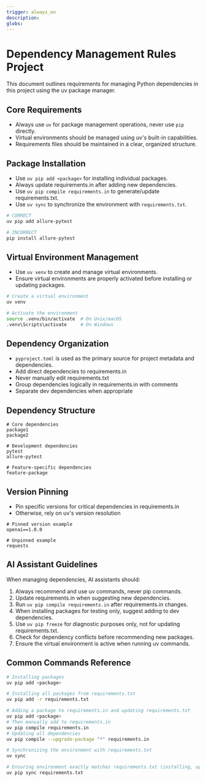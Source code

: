 ```yaml
---
trigger: always_on
description:
globs:
---
```

# Dependency Management Rules Project

This document outlines requirements for managing Python dependencies in this project using the uv package manager.

## Core Requirements

- Always use `uv` for package management operations, never use `pip` directly.
- Virtual environments should be managed using uv's built-in capabilities.
- Requirements files should be maintained in a clear, organized structure.

## Package Installation

- Use `uv pip add <package>` for installing individual packages.
- Always update requirements.in after adding new dependencies.
- Use `uv pip compile requirements.in` to generate/update requirements.txt.
- Use `uv sync` to synchronize the environment with `requirements.txt`.

```bash
# CORRECT
uv pip add allure-pytest

# INCORRECT
pip install allure-pytest
```

## Virtual Environment Management

- Use `uv venv` to create and manage virtual environments.
- Ensure virtual environments are properly activated before installing or updating packages.

```bash
# Create a virtual environment
uv venv

# Activate the environment
source .venv/bin/activate  # On Unix/macOS
.venv\Scripts\activate     # On Windows
```

## Dependency Organization

- `pyproject.toml` is used as the primary source for project metadata and dependencies.
- Add direct dependencies to requirements.in
- Never manually edit requirements.txt
- Group dependencies logically in requirements.in with comments
- Separate dev dependencies when appropriate

## Dependency Structure

```
# Core dependencies
package1
package2

# Development dependencies
pytest
allure-pytest

# Feature-specific dependencies
feature-package
```

## Version Pinning

- Pin specific versions for critical dependencies in requirements.in
- Otherwise, rely on uv's version resolution

```
# Pinned version example
openai==1.0.0

# Unpinned example
requests
```

## AI Assistant Guidelines

When managing dependencies, AI assistants should:

1. Always recommend and use uv commands, never pip commands.
2. Update requirements.in when suggesting new dependencies.
3. Run `uv pip compile requirements.in` after requirements.in changes.
4. When installing packages for testing only, suggest adding to dev dependencies.
5. Use `uv pip freeze` for diagnostic purposes only, not for updating requirements.txt.
6. Check for dependency conflicts before recommending new packages.
7. Ensure the virtual environment is active when running uv commands.

## Common Commands Reference

```bash
# Installing packages
uv pip add <package>

# Installing all packages from requirements.txt
uv pip add -r requirements.txt

# Adding a package to requirements.in and updating requirements.txt
uv pip add <package>
# Then manually add to requirements.in
uv pip compile requirements.in
# Updating all dependencies
uv pip compile --upgrade-package "*" requirements.in

# Synchronizing the environment with requirements.txt
uv sync

# Ensuring environment exactly matches requirements.txt (installing, updating, and removing packages as needed)
uv pip sync requirements.txt
```
